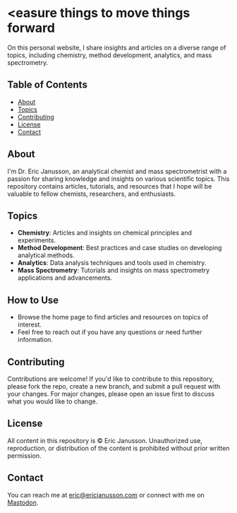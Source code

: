 # <easure things to move things forward

On this personal website, I share insights and articles on a diverse range of topics, including chemistry, method development, analytics, and mass spectrometry.

## Table of Contents
- [About](#about)
- [Topics](#topics)
- [Contributing](#contributing)
- [License](#license)
- [Contact](#contact)

## About
I'm Dr. Eric Janusson, an analytical chemist and mass spectrometrist with a passion for sharing knowledge and insights on various scientific topics. This repository contains articles, tutorials, and resources that I hope will be valuable to fellow chemists, researchers, and enthusiasts.

## Topics
- **Chemistry**: Articles and insights on chemical principles and experiments.
- **Method Development**: Best practices and case studies on developing analytical methods.
- **Analytics**: Data analysis techniques and tools used in chemistry.
- **Mass Spectrometry**: Tutorials and insights on mass spectrometry applications and advancements.

## How to Use
- Browse the home page to find articles and resources on topics of interest.
- Feel free to reach out if you have any questions or need further information.

## Contributing
Contributions are welcome! If you'd like to contribute to this repository, please fork the repo, create a new branch, and submit a pull request with your changes. For major changes, please open an issue first to discuss what you would like to change.

## License
All content in this repository is © Eric Janusson. Unauthorized use, reproduction, or distribution of the content is prohibited without prior written permission.

## Contact
You can reach me at [eric@ericjanusson.com](mailto:eric@ericjanusson.com) or connect with me on [Mastodon](https://mastodon.social/@ericjanusson).
